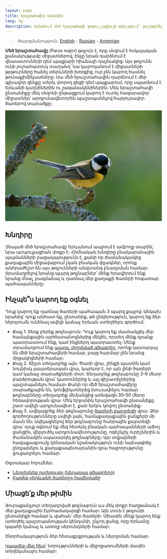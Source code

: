 ```yaml
---
layout: page
title: Երաշտահավեր Երևանին
lang: hy
description: Երևանում մեծ երաշտահավի պոպուլյացիայի ավելացում՝ թռչնաբների տեղադրման միջոցով։
---
```

> Թարգմանություն․ [English](../) - [Russian](../ru/) - [Armenian](../am/)

**Մեծ երաշտահավը** (Parus major) թռչուն է, որը սնվում է հսկայական քանակությամբ միջատներով, ինչը նրան դարձնում է վնասատուների դեմ պայքարի հիանալի դաշնակից։
Այս թռչունն ունի յուրահատուկ տաղանդ՝ նա կարողանում է միջատների թրթուրները հանել տերևների խորքից, ուր չեն կարող հասնել թունաքիմիկատները։
Սա մեծ երաշտահավին դարձնում է մեր գլխավոր զենքը տերև փորող ցեցի դեմ պայքարում, որը սպառնում է Երևանի կաղնիներին ու շագանակենիներին։
Մեկ երաշտահավի ընտանիքը մեկ սեզոնի ընթացքում կարող է ուտել հազարավոր միջատներ՝ արդյունավետորեն պաշտպանելով հարյուրավոր ծառերով տարածքը։

![Մեծ երաշտահավ][2]

## Խնդիրը

Չնայած մեծ երաշտահավը Երևանում ապրում է ամբողջ տարին, նրա պոպուլյացիան փոքր է։
Հիմնական խնդիրը բնակարանային պայմանների բացակայությունն է, քանի որ ժամանակակից քաղաքային միջավայրում չկան բնական փչակներ, որոնք անհրաժեշտ են այս թռչունների անվտանգ բնադրման համար։
Տրամադրելով նրանց պարզ թռչնաբներ՝ մենք հրավիրում ենք նրանց մնալ, բազմանալ և դառնալ մեր քաղաքի ծառերի հոգատար պահապանները։

## Ինչպե՞ս կարող եք օգնել

Դուք կարող եք դառնալ ծառերի պահապան 3 պարզ քայլով։
Անկախ նրանից՝ դուք անհատ եք, ընտանիք, թե ընկերություն, կարող եք ձեր ներդրումն ունենալ ավելի կանաչ Երևան ստեղծելու գործում։

- Քայլ 1․ ձեռք բերեք թռչնաբուն։ Դուք կարող եք մասնակցել մեր համայնքային արհեստանոցներից մեկին, որտեղ մենք դրանք պատրաստում ենք, կամ ինքներդ պատրաստել։ Մենք տրամադրում ենք [պարզ, փորձված գծագրեր][1], որոնք կատարյալ են մեծ երաշտահավերի համար, բայց հարմար չեն նրանց մրցակիցների համար։
- Քայլ 2․ ճիշտ տեղադրեք այն։ Ծառի վրա, շենքի պատին կամ նույնիսկ լապտերասյան վրա, կարևոր է, որ այն լինի ծառերի կամ կանաչ տարածքների մոտ։ Տեղադրեք թռչնաբունը 3-6 մետր բարձրության վրա՝ կատուներից և այլ գիշատիչներից պաշտպանելու համար։ Քանի որ մեծ երաշտահավերը տարածքային են, կոնֆլիկտներից խուսափելու համար թռչնաբները տեղադրեք միմյանցից առնվազն 30-50 մետր հեռավորության վրա։ Մեկ երջանիկ երաշտահավի ընտանիքը շատ ավելի արդյունավետ է, քան երկու կռվող ընտանիք։
- Քայլ 3․ ավելացրեք ձեր թռչնաբունը [ծառերի քարտեզի][3] վրա։ Ձեր գործողությունները ավելի լայն, համաքաղաքային ջանքերի մի մասն են։ Ավելացնելով ձեր թռչնաբունը հանրային քարտեզի վրա՝ դուք օգնում եք մեզ հետևել բնական պահապանների աճող ցանցին, վերլուծել արդյունավետությունը, ոգեշնչել ուրիշներին և ժամանակին սպասարկել թռչնաբները։ Այս տվյալների հավաքագրումը կենսական նշանակություն ունի նախագիծը ընդլայնելու և քաղաքապետարանին դրա հաջողությունը ցուցադրելու համար։

Օգտակար հղումներ․

- [Ներբեռնեք ուղեցույցը (ներառյալ գծագրերը)][1]
- [Բացեք «Երևանի ծառերը» հավելվածը][3]

## Միացե՛ք մեր թիմին

Յուրաքանչյուր տեղադրված թռչնաբուն ևս մեկ փոքր հաղթանակ է մեր քաղաքային էկոհամակարգի համար։
Այն տուն է թռչունի ընտանիքի համար և վահան՝ մեր ծառերի։
Միասին մենք կարող ենք ստեղծել պաշտպանության կենդանի, շնչող ցանց, որը Երևանը կպահի կանաչ և առողջ սերունդների համար։

Շնորհակալություն ձեր հետաքրքրության և ներդրման համար։

[Կապվեք մեզ հետ](/connect/)՝ նորությունների և միջոցառումների մասին տեղեկանալու համար։

[1]: /documents/Great-Tits-for-Yerevan.pdf
[2]: ../parus-major-2.jpg
[3]: https://yerevan.treemaps.app/
